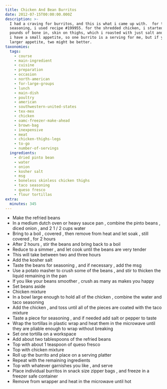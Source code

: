 ```yaml
---
title: Chicken And Bean Burritos
date: 2012-07-15T00:00:00.000Z
description: >-
  I had a craving for burritos, and this is what i came up with.  for the taco
  seasoning, i used recipe #199955. for the shredded chicken, i started with 3
  pounds of bone in, skin on thighs, which i roasted with just salt and pepper.
  i have a small appetite, so one burrito is a serving for me, but if you have a
  larger appetite, two might be better.
taxonomies:
  tags:
    - course
    - main-ingredient
    - cuisine
    - preparation
    - occasion
    - north-american
    - for-large-groups
    - lunch
    - main-dish
    - poultry
    - american
    - southwestern-united-states
    - tex-mex
    - chicken
    - oamc-freezer-make-ahead
    - brown-bag
    - inexpensive
    - meat
    - chicken-thighs-legs
    - to-go
    - number-of-servings
  ingredients:
    - dried pinto bean
    - water
    - onion
    - kosher salt
    - msg
    - boneless skinless chicken thighs
    - taco seasoning
    - queso fresco
    - flour tortillas
extra:
  minutes: 345
---
```

 - Make the refried beans
 - In a medium dutch oven or heavy sauce pan , combine the pinto beans , diced onion , and 2 1 / 2 cups water
 - Bring to a boil , covered , then remove from heat and let soak , still covered , for 2 hours
 - After 2 hours , stir the beans and bring back to a boil
 - Reduce to a simmer , and let cook until the beans are very tender
 - This will take between two and three hours
 - Add the kosher salt
 - Taste the beans for seasoning , and if necessary , add the msg
 - Use a potato masher to crush some of the beans , and stir to thicken the liquid remaining in the pan
 - If you like your beans smoother , crush as many as makes you happy
 - Set beans aside
 - Chicken mixture
 - In a bowl large enough to hold all of the chicken , combine the water and taco seasoning
 - Add the chicken , and toss until all of the pieces are coated with the taco mixture
 - Taste a piece for seasoning , and if needed add salt or pepper to taste
 - Wrap the tortillas in plastic wrap and heat them in the microwave until they are pliable enough to wrap without breaking
 - Set one tortilla on a workspace
 - Add about two tablespoons of the refried beans
 - Top with about 1 teaspoon of queso fresco
 - Top with chicken mixture
 - Roll up the burrito and place on a serving platter
 - Repeat with the remaining ingredients
 - Top with whatever garnishes you like , and serve
 - Place individual burritos in snack size zipper bags , and freeze in a freezer safe container
 - Remove from wrapper and heat in the microwave until hot
